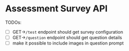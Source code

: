 # Assessment Survey API

TODOs:
- [ ] GET->`/test` endpoint should get survey configuration
- [ ] GET->`/question` endpoint should get question details
- [ ] make it possible to include images in question prompt